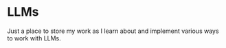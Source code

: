 # LLMs

Just a place to store my work as I learn about and implement various ways to work with LLMs.
